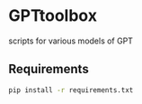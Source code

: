 # GPTtoolbox
scripts for various models of GPT

## Requirements
```bash
pip install -r requirements.txt
```